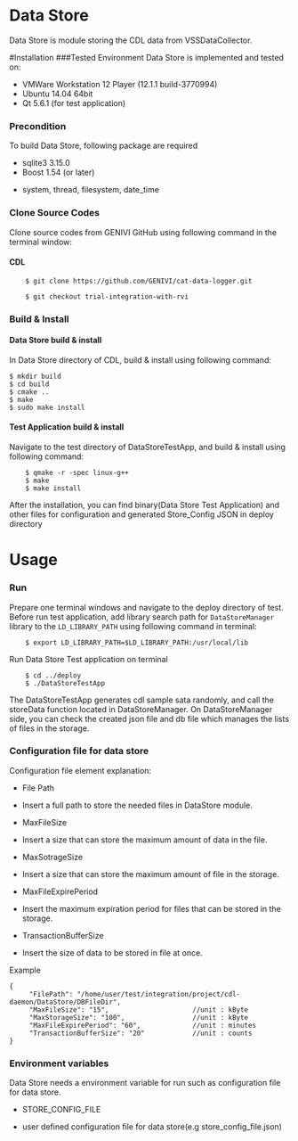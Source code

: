 # Data Store
Data Store is module storing the CDL data from VSSDataCollector.

#Installation
###Tested Environment
Data Store is implemented and tested on:
* VMWare Workstation 12 Player (12.1.1 build-3770994)
* Ubuntu 14.04 64bit
* Qt 5.6.1 (for test application)

### Precondition
To build Data Store, following package are required
* sqlite3 3.15.0
* Boost 1.54 (or later)
 -  system, thread, filesystem, date_time

### Clone Source Codes
Clone source codes from GENIVI GitHub using following command in the terminal window:

#### CDL

        $ git clone https://github.com/GENIVI/cat-data-logger.git

        $ git checkout trial-integration-with-rvi


### Build & Install
#### Data Store build & install
In Data Store directory of CDL, build & install using following command:

    $ mkdir build
    $ cd build
    $ cmake ..
    $ make
    $ sudo make install
    
#### Test Application build & install
Navigate to the test directory of DataStoreTestApp, and build & install using following command:

        $ qmake -r -spec linux-g++
        $ make
        $ make install

After the installation, you can find binary(Data Store Test Application) and other files for configuration and generated Store_Config JSON in deploy directory

# Usage

### Run
Prepare one terminal windows and navigate to the deploy directory of test.
Before run test application, add library search path for `DataStoreManager` library to the `LD_LIBRARY_PATH` using following command in terminal:

        $ export LD_LIBRARY_PATH=$LD_LIBRARY_PATH:/usr/local/lib

Run Data Store Test application on terminal

        $ cd ../deploy
        $ ./DataStoreTestApp
        
The DataStoreTestApp generates cdl sample sata randomly, and call the storeData function located in DataStoreManager.
On DataStoreManager side, you can check the created json file and db file which manages the lists of files in the storage.

### Configuration file for data store
Configuration file element explanation:
* File Path 
 - Insert a full path to store the needed files in DataStore module.
* MaxFileSize
 - Insert a size that can store the maximum amount of data in the file.
* MaxSotrageSize
 - Insert a size that can store the maximum amount of file in the storage.
* MaxFileExpirePeriod
 - Insert the maximum expiration period for files that can be stored in the storage.
* TransactionBufferSize
 - Insert the size of data to be stored in file at once.

Example

    {
         "FilePath": "/home/user/test/integration/project/cdl-daemon/DataStore/DBFileDir",
         "MaxFileSize": "15",                     //unit : kByte
         "MaxStorageSize": "100",                 //unit : kByte
         "MaxFileExpirePeriod": "60",             //unit : minutes
         "TransactionBufferSize": "20"            //unit : counts
    }

### Environment variables
Data Store needs a environment variable for run such as configuration file for data store.
* STORE_CONFIG_FILE
 - user defined configuration file for data store(e.g store_config_file.json)
